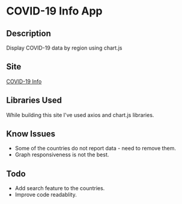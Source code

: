 # COVID-19 Info App

## Description

Display COVID-19 data by region using chart.js 

## Site

[COVID-19 Info](https://quizzical-hoover-24942a.netlify.app)

## Libraries Used

While building this site I've used axios and chart.js libraries.

## Know Issues

* Some of the countries do not report data - need to remove them.
* Graph responsiveness is not the best.

## Todo

* Add search feature to the countries.
* Improve code readablity.
